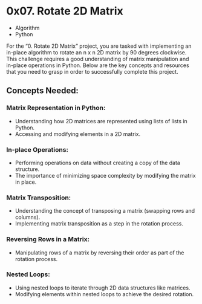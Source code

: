 # 0x07. Rotate 2D Matrix
- Algorithm
- Python

For the “0. Rotate 2D Matrix” project, you are tasked with implementing an in-place algorithm to rotate an n x n 2D matrix by 90 degrees clockwise. This challenge requires a good understanding of matrix manipulation and in-place operations in Python. Below are the key concepts and resources that you need to grasp in order to successfully complete this project.

## Concepts Needed:
### Matrix Representation in Python:

- Understanding how 2D matrices are represented using lists of lists in Python.
- Accessing and modifying elements in a 2D matrix.
### In-place Operations:

- Performing operations on data without creating a copy of the data structure.
- The importance of minimizing space complexity by modifying the matrix in place.
### Matrix Transposition:

- Understanding the concept of transposing a matrix (swapping rows and columns).
- Implementing matrix transposition as a step in the rotation process.
### Reversing Rows in a Matrix:

- Manipulating rows of a matrix by reversing their order as part of the rotation process.
### Nested Loops:

- Using nested loops to iterate through 2D data structures like matrices.
- Modifying elements within nested loops to achieve the desired rotation.

